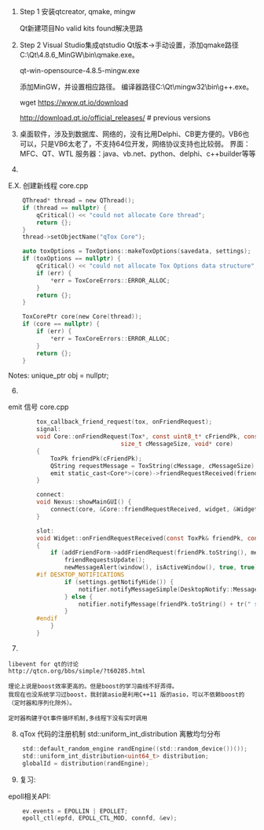 
1. Step 1
安装qtcreator, qmake, mingw

	Qt新建项目No valid kits found解决思路


2. Step 2
	Visual Studio集成qtstudio
	Qt版本->手动设置，添加qmake路径C:\Qt\4.8.6_MinGW\bin\qmake.exe。

	qt-win-opensource-4.8.5-mingw.exe

	添加MinGW，并设置相应路径。
	编译器路径C:\Qt\mingw32\bin\g++.exe。

	wget https://www.qt.io/download

	http://download.qt.io/official_releases/ # previous versions

3.
	桌面软件，涉及到数据库、网络的，没有比用Delphi、CB更方便的。VB6也可以，只是VB6太老了，不支持64位开发，网络协议支持也比较弱。
	界面：MFC、QT、WTL
	服务器：java、vb.net、python、delphi、c++builder等等

4.
E.X. 创建新线程 core.cpp
~~~c
    QThread* thread = new QThread();
    if (thread == nullptr) {
        qCritical() << "could not allocate Core thread";
        return {};
    }
    thread->setObjectName("qTox Core");

    auto toxOptions = ToxOptions::makeToxOptions(savedata, settings);
    if (toxOptions == nullptr) {
        qCritical() << "could not allocate Tox Options data structure";
        if (err) {
            *err = ToxCoreErrors::ERROR_ALLOC;
        }
        return {};
    }

    ToxCorePtr core(new Core(thread));
    if (core == nullptr) {
        if (err) {
            *err = ToxCoreErrors::ERROR_ALLOC;
        }
        return {};
    }
~~~

Notes:
    unique_ptr<QObject> obj = nullptr;

6.
emit 信号
core.cpp
~~~c
        tox_callback_friend_request(tox, onFriendRequest);
        signal:
        void Core::onFriendRequest(Tox*, const uint8_t* cFriendPk, const uint8_t* cMessage,
                                size_t cMessageSize, void* core)
        {
            ToxPk friendPk(cFriendPk);
            QString requestMessage = ToxString(cMessage, cMessageSize).getQString();
            emit static_cast<Core*>(core)->friendRequestReceived(friendPk, requestMessage);
        }

        connect:
        void Nexus::showMainGUI() {
            connect(core, &Core::friendRequestReceived, widget, &Widget::onFriendRequestReceived);
        }

        slot:
        void Widget::onFriendRequestReceived(const ToxPk& friendPk, const QString& message)
        {
            if (addFriendForm->addFriendRequest(friendPk.toString(), message)) {
                friendRequestsUpdate();
                newMessageAlert(window(), isActiveWindow(), true, true);
        #if DESKTOP_NOTIFICATIONS
                if (settings.getNotifyHide()) {
                    notifier.notifyMessageSimple(DesktopNotify::MessageType::FRIEND_REQUEST);
                } else {
                    notifier.notifyMessage(friendPk.toString() + tr(" sent you a friend request."), message);
                }
        #endif
            }
        }
~~~

7.

    libevent for qt的讨论
    http://qtcn.org/bbs/simple/?t60285.html

    理论上说是boost效率更高的。但是boost的学习曲线不好弄得。
    我现在也没系统学习过boost，我封装asio是利用C++11 版的asio，可以不依赖boost的（定时器和序列化除外）。

    定时器构建于Qt事件循环机制,多线程下没有实时调用

8.
    qTox 代码的注册机制
        std::uniform_int_distribution 离散均匀分布
~~~c
    std::default_random_engine randEngine((std::random_device())());
    std::uniform_int_distribution<uint64_t> distribution;
    globalId = distribution(randEngine);
~~~

9.    复习:

epoll相关API:
~~~c
    ev.events = EPOLLIN | EPOLLET;
    epoll_ctl(epfd, EPOLL_CTL_MOD, connfd, &ev);
~~~